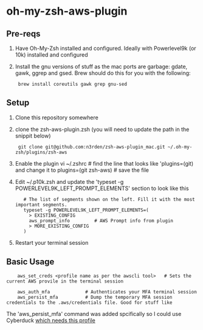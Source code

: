 # oh-my-zsh-aws-plugin

## Pre-reqs
1) Have Oh-My-Zsh installed and configured. Ideally with Powerlevel9k (or 10k) installed and configured
2) Install the gnu versions of stuff as the mac ports are garbage:  gdate, gawk, ggrep and gsed. Brew should do this for you with the following:
        
        brew install coreutils gawk grep gnu-sed

## Setup
1) Clone this repository somewhere
2) clone the zsh-aws-plugin.zsh (you will need to update the path in the snippit below)

        git clone git@github.com:n3rden/zsh-aws-plugin_mac.git ~/.oh-my-zsh/plugins/zsh-aws

3) Enable the plugin
        vi ~/.zshrc
        # find the line that looks like 'plugins=(git) and change it to 
        plugins=(git zsh-aws)
        # save the file

4) Edit ~/.p10k.zsh and update the 'typeset -g POWERLEVEL9K_LEFT_PROMPT_ELEMENTS' section to look like this

          # The list of segments shown on the left. Fill it with the most important segments.
          typeset -g POWERLEVEL9K_LEFT_PROMPT_ELEMENTS=(
            > EXISTING_CONFIG
            aws_prompt_info         # AWS Prompt info from plugin
            > MORE_EXISTING_CONFIG
          )


4) Restart your terminal session

## Basic Usage

        aws_set_creds <profile name as per the awscli tool>   # Sets the current AWS provile in the terminal session

        aws_auth_mfa             # Authenticates your MFA terminal session
        aws_persist_mfa          # Dump the temporary MFA session credentials to the .aws/credentials file. Good for stuff like 

  
The 'aws_persist_mfa' command was added spcifically so I could use Cyberduck [which needs this profile](https://svn.cyberduck.io/trunk/profiles/S3%20(Credentials%20from%20AWS%20Security%20Token%20Service).cyberduckprofile)

